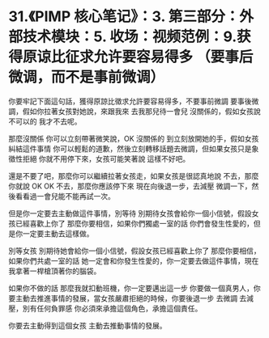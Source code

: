# 31.《PIMP 核心笔记》：3. 第三部分：外部技术模块：5. 收场：视频范例：9.获得原谅比征求允许要容易得多 （要事后微调，而不是事前微调）

你要牢記下面這句話，獲得原諒比徵求允許要容易得多，不要事前微調 要事後微調，假如你拉著女孩對她說，來跟我來 去我那兒待一會兒 沒關係的，假如女孩說 不可以的 我才不去呢。

那麼沒關係 你可以立刻帶著微笑說，OK 沒關係的 到立刻放開她的手，假如女孩糾結這件事情 你可以輕鬆的道歉，然後立刻轉移話題去微調，但如果女孩只是象徵性拒絕 你就不用停下來，女孩可能笑著說 這樣不好吧。

還是不要了吧，那麼你可以繼續拉著女孩走，如果女孩是很認真地說 不去，那麼你就說 OK OK 不去，那麼你應該停下來 現在向後退一步，去減壓 微調一下，然後看看過一會兒能不能再試一次。

但是你一定要去主動做這件事情，別等待 別期待女孩會給你一個小信號，假設女孩已經喜歡上你了 那麼你要相信，如果你們獨處一室的話 你們會發生性愛的，但是你一定要主動去這樣做。

別等女孩 別期待她會給你一個小信號，假設女孩已經喜歡上你了 那麼你要相信，如果你們共處一室的話 她一定會和你發生性愛的，你一定要去做這件事情，現在我拿著一桿槍頂著你的腦袋。

如果你不做的話 那麼我就扣動班機，你一定要邁出這一步 你要做一個真男人，你要主動去推進事情的發展，當女孩嚴肅拒絕的時候，你要後退一步 去微調 去減壓，別有任何負罪感 你必須來承擔這個角色，承擔這個責任。

你要去主動得到這個女孩 主動去推動事情的發展。